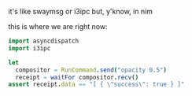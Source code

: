 it's like swaymsg or i3ipc but, y'know, in nim

this is where we are right now:
```nim
import asyncdispatch
import i3ipc

let
  compositor = RunCommand.send("opacity 0.5")
  receipt = waitFor compositor.recv()
assert receipt.data == "[ { \"success\": true } ]"
```
